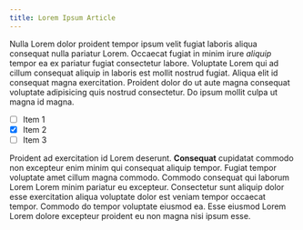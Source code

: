 ```yaml
---
title: Lorem Ipsum Article
---
```

Nulla Lorem dolor proident tempor ipsum velit fugiat laboris aliqua consequat nulla pariatur Lorem. Occaecat fugiat in minim irure *aliquip* tempor ea ex pariatur fugiat consectetur labore. Voluptate Lorem qui ad cillum consequat aliquip in laboris est mollit nostrud fugiat. Aliqua elit id consequat magna exercitation. Proident dolor do ut aute magna consequat voluptate adipisicing quis nostrud consectetur. Do ipsum mollit culpa ut magna id magna.
- [ ] Item 1
- [x] Item 2
- [ ] Item 3

Proident ad exercitation id Lorem deserunt. **Consequat** cupidatat commodo non excepteur enim minim qui consequat aliquip tempor. Fugiat tempor voluptate amet cillum magna commodo. Commodo consequat qui laborum Lorem Lorem minim pariatur eu excepteur. Consectetur sunt aliquip dolor esse exercitation aliqua voluptate dolor est veniam tempor occaecat tempor. Commodo do tempor voluptate eiusmod ea. Esse eiusmod Lorem Lorem dolore excepteur proident eu non magna nisi ipsum esse.